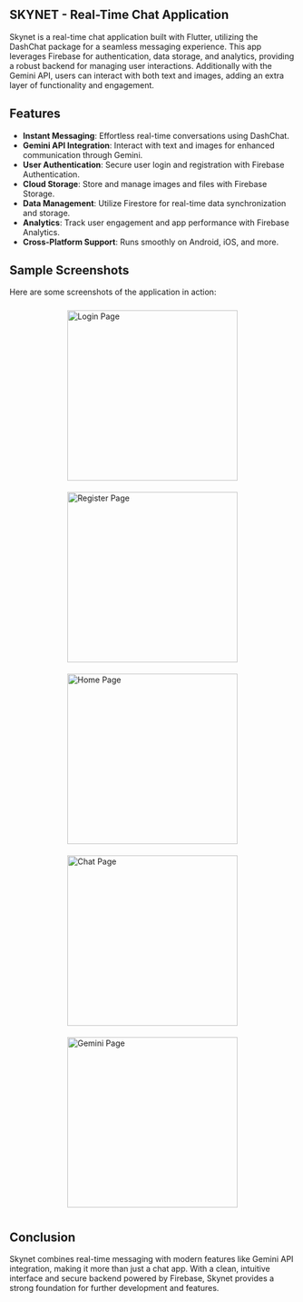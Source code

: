 ## SKYNET - Real-Time Chat Application

Skynet is a real-time chat application built with Flutter, utilizing the DashChat package for a seamless messaging experience. This app leverages Firebase for authentication, data storage, and analytics, providing a robust backend for managing user interactions. Additionally with the Gemini API, users can interact with both text and images, adding an extra layer of functionality and engagement.

## Features

- **Instant Messaging**: Effortless real-time conversations using DashChat.
- **Gemini API Integration**: Interact with text and images for enhanced communication through Gemini.
- **User Authentication**: Secure user login and registration with Firebase Authentication.
- **Cloud Storage**: Store and manage images and files with Firebase Storage.
- **Data Management**: Utilize Firestore for real-time data synchronization and storage.
- **Analytics**: Track user engagement and app performance with Firebase Analytics.
- **Cross-Platform Support**: Runs smoothly on Android, iOS, and more.
  
## Sample Screenshots

Here are some screenshots of the application in action:

<div style="display: flex; justify-content: space-around; flex-wrap: wrap;">
    <img src="assets/skynet-login-page.png" alt="Login Page" width="300" style="margin: 10px;"/>
    <img src="assets/skynet-register-page.png" alt="Register Page" width="300" style="margin: 10px;"/>
    <img src="assets/skynet-home-page.png" alt="Home Page" width="300" style="margin: 10px;"/>
    <img src="assets/skynet-chat.png" alt="Chat Page" width="300" style="margin: 10px;"/>
    <img src="assets/skynet-gemini-chat.png" alt="Gemini Page" width="300" style="margin: 10px;"/>
</div>

## Conclusion

Skynet combines real-time messaging with modern features like Gemini API integration, making it more than just a chat app. With a clean, intuitive interface and secure backend powered by Firebase, Skynet provides a strong foundation for further development and features.
